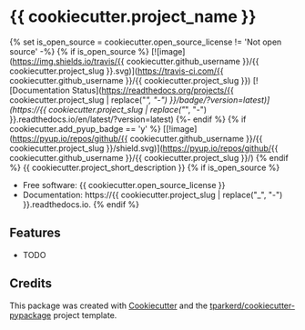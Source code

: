 # {{ cookiecutter.project_name }}

{% set is_open_source = cookiecutter.open_source_license != 'Not
open source' -%}
{% if is_open_source %}
[![image](https://img.shields.io/travis/{{ cookiecutter.github_username }}/{{ cookiecutter.project_slug  }}.svg)](https://travis-ci.com/{{ cookiecutter.github_username }}/{{ cookiecutter.project_slug }})
[![Documentation Status](https://readthedocs.org/projects/{{ cookiecutter.project_slug | replace("_", "-") }}/badge/?version=latest)](https://{{ cookiecutter.project_slug | replace("_", "-") }}.readthedocs.io/en/latest/?version=latest)
{%- endif %}
{% if cookiecutter.add_pyup_badge == 'y' %}
[[!image](https://pyup.io/repos/github/{{ cookiecutter.github_username }}/{{ cookiecutter.project_slug }}/shield.svg)](<https://pyup.io/repos/github/>{{ cookiecutter.github_username }}/{{ cookiecutter.project_slug }}/)
{% endif %}
{{ cookiecutter.project_short_description }}
{% if is_open_source %}
* Free software: {{
cookiecutter.open_source_license }}
* Documentation: https://{{ cookiecutter.project_slug | replace("_", "-") }}.readthedocs.io.
{% endif %}
## Features

* TODO

## Credits

This package was created with
[Cookiecutter](https://github.com/audreyr/cookiecutter) and the
[tparkerd/cookiecutter-pypackage]() project template.
